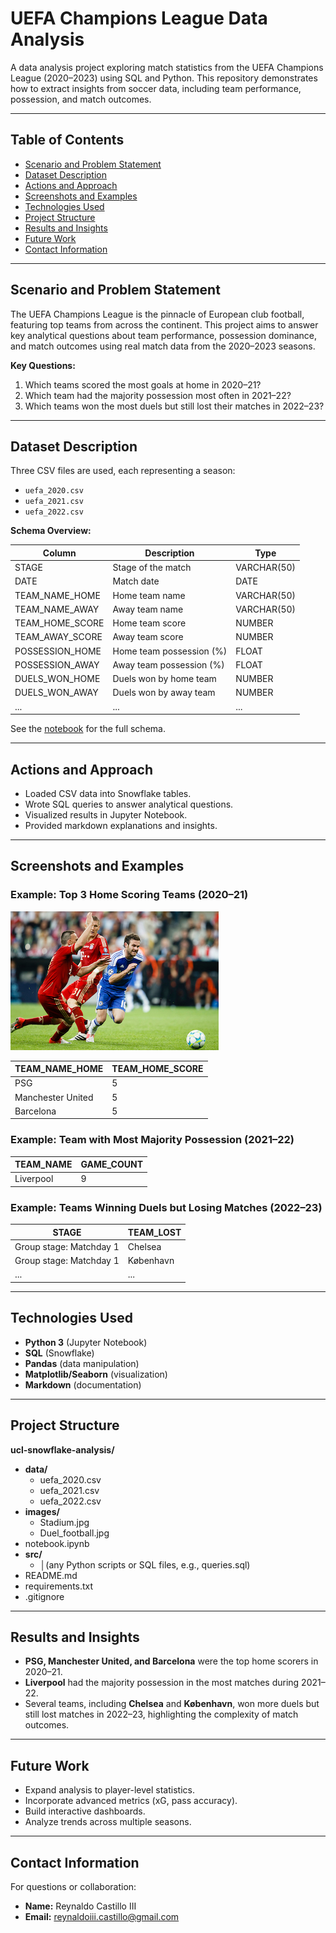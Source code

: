 # UEFA Champions League Data Analysis

A data analysis project exploring match statistics from the UEFA Champions League (2020–2023) using SQL and Python. This repository demonstrates how to extract insights from soccer data, including team performance, possession, and match outcomes.

---

## Table of Contents

- [Scenario and Problem Statement](#scenario-and-problem-statement)
- [Dataset Description](#dataset-description)
- [Actions and Approach](#actions-and-approach)
- [Screenshots and Examples](#screenshots-and-examples)
- [Technologies Used](#technologies-used)
- [Project Structure](#project-structure)
- [Results and Insights](#results-and-insights)
- [Future Work](#future-work)
- [Contact Information](#contact-information)

---

## Scenario and Problem Statement

The UEFA Champions League is the pinnacle of European club football, featuring top teams from across the continent. This project aims to answer key analytical questions about team performance, possession dominance, and match outcomes using real match data from the 2020–2023 seasons.

**Key Questions:**
1. Which teams scored the most goals at home in 2020–21?
2. Which team had the majority possession most often in 2021–22?
3. Which teams won the most duels but still lost their matches in 2022–23?

---

## Dataset Description

Three CSV files are used, each representing a season:

- `uefa_2020.csv`
- `uefa_2021.csv`
- `uefa_2022.csv`

**Schema Overview:**

| Column                     | Description                                   | Type         |
|----------------------------|-----------------------------------------------|--------------|
| STAGE                      | Stage of the match                            | VARCHAR(50)  |
| DATE                       | Match date                                    | DATE         |
| TEAM_NAME_HOME             | Home team name                                | VARCHAR(50)  |
| TEAM_NAME_AWAY             | Away team name                                | VARCHAR(50)  |
| TEAM_HOME_SCORE            | Home team score                               | NUMBER       |
| TEAM_AWAY_SCORE            | Away team score                               | NUMBER       |
| POSSESSION_HOME            | Home team possession (%)                      | FLOAT        |
| POSSESSION_AWAY            | Away team possession (%)                      | FLOAT        |
| DUELS_WON_HOME             | Duels won by home team                        | NUMBER       |
| DUELS_WON_AWAY             | Duels won by away team                        | NUMBER       |
| ...                        | ...                                           | ...          |

See the [notebook](notebook.ipynb) for the full schema.

---

## Actions and Approach

- Loaded CSV data into Snowflake tables.
- Wrote SQL queries to answer analytical questions.
- Visualized results in Jupyter Notebook.
- Provided markdown explanations and insights.

---

## Screenshots and Examples

### Example: Top 3 Home Scoring Teams (2020–21)

![Top Home Scorers](images/Duel_football.jpg)

| TEAM_NAME_HOME      | TEAM_HOME_SCORE |
|---------------------|-----------------|
| PSG                 | 5               |
| Manchester United   | 5               |
| Barcelona           | 5               |

### Example: Team with Most Majority Possession (2021–22)

| TEAM_NAME  | GAME_COUNT |
|------------|------------|
| Liverpool  | 9          |

### Example: Teams Winning Duels but Losing Matches (2022–23)

| STAGE                      | TEAM_LOST           |
|----------------------------|---------------------|
| Group stage: Matchday 1    | Chelsea             |
| Group stage: Matchday 1    | København           |
| ...                        | ...                 |

---

## Technologies Used

- **Python 3** (Jupyter Notebook)
- **SQL** (Snowflake)
- **Pandas** (data manipulation)
- **Matplotlib/Seaborn** (visualization)
- **Markdown** (documentation)

---

## Project Structure
**ucl-snowflake-analysis/**
- **data/**
  - uefa_2020.csv
  - uefa_2021.csv
  - uefa_2022.csv
- **images/**
  - Stadium.jpg
  - Duel_football.jpg
- notebook.ipynb
- **src/**
  - │(any Python scripts or SQL files, e.g., queries.sql)
- README.md
- requirements.txt
- .gitignore

---

## Results and Insights

- **PSG, Manchester United, and Barcelona** were the top home scorers in 2020–21.
- **Liverpool** had the majority possession in the most matches during 2021–22.
- Several teams, including **Chelsea** and **København**, won more duels but still lost matches in 2022–23, highlighting the complexity of match outcomes.

---

## Future Work

- Expand analysis to player-level statistics.
- Incorporate advanced metrics (xG, pass accuracy).
- Build interactive dashboards.
- Analyze trends across multiple seasons.

---

## Contact Information

For questions or collaboration:

- **Name:** Reynaldo Castillo III
- **Email:** reynaldoiii.castillo@gmail.com
